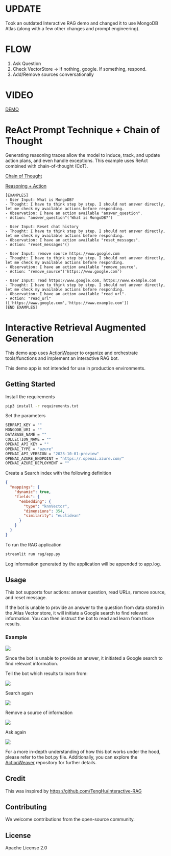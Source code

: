 # UPDATE

Took an outdated Interactive RAG demo and changed it to use MongoDB Atlas (along with a few other changes and prompt engineering).

# FLOW
1. Ask Question
2. Check VectorStore -> If nothing, google. If something, respond.
3. Add/Remove sources conversationally

# VIDEO

[DEMO](https://apollo-fv-mneqk.mongodbstitch.com/INTERACTIVE-RAG.mp4)

# ReAct Prompt Technique + Chain of Thought
Generating reasoning traces allow the model to induce, track, and update action plans, and even handle exceptions.
This example uses ReAct combined with chain-of-thought (CoT).

[Chain of Thought](https://www.promptingguide.ai/techniques/cot)

[Reasoning + Action](https://www.promptingguide.ai/techniques/react)

```
[EXAMPLES]
- User Input: What is MongoDB?
- Thought: I have to think step by step. I should not answer directly, let me check my available actions before responding.
- Observation: I have an action available "answer_question".
- Action: "answer_question"('What is MongoDB?')

- User Input: Reset chat history
- Thought: I have to think step by step. I should not answer directly, let me check my available actions before responding.
- Observation: I have an action available "reset_messages".
- Action: "reset_messages"()

- User Input: remove source https://www.google.com
- Thought: I have to think step by step. I should not answer directly, let me check my available actions before responding.
- Observation: I have an action available "remove_source".
- Action: "remove_source"('https://www.google.com')

- User Input: read https://www.google.com, https://www.example.com
- Thought: I have to think step by step. I should not answer directly, let me check my available actions before responding.
- Observation: I have an action available "read_url".
- Action: "read_url"(['https://www.google.com','https://www.example.com'])
[END EXAMPLES]
```

# Interactive Retrieval Augmented Generation

This demo app uses [ActionWeaver](https://github.com/TengHu/ActionWeaver/tree/main) to organize and orchestrate tools/functions and implement an interactive RAG bot.

This demo app is not intended for use in production environments.

## Getting Started

Install the requirements
```bash
pip3 install -r requirements.txt
```
Set the parameters
```bash 
SERPAPI_KEY = ""
MONGODB_URI = "" 
DATABASE_NAME = ""
COLLECTION_NAME = ""
OPENAI_API_KEY = ""
OPENAI_TYPE = "azure"
OPENAI_API_VERSION = "2023-10-01-preview"
OPENAI_AZURE_ENDPOINT = "https://.openai.azure.com/"
OPENAI_AZURE_DEPLOYMENT = ""

```
Create a Search index with the following definition
```JSON
{
  "mappings": {
    "dynamic": true,
    "fields": {
      "embedding": {
        "type": "knnVector",
        "dimensions": 354,
        "similarity": "euclidean"
      }
    }
  }
}
```
To run the RAG application

```bash
streamlit run rag/app.py
```
Log information generated by the application will be appended to app.log.

## Usage
This bot supports four actions: answer question, read URLs, remove source, and reset message.

If the bot is unable to provide an answer to the question from data stored in the Atlas Vector store, it will initiate a Google search to find relevant information. You can then instruct the bot to read and learn from those results. 


### Example

![](./images/question.png)

Since the bot is unable to provide an answer, it initiated a Google search to find relevant information.

Tell the bot which results to learn from: 

![](./images/learn.png)

Search again

![](./images/answer.png)

Remove a source of information

![](./images/remove_source.png)

Ask again

![](./images/answer_refined.png)









For a more in-depth understanding of how this bot works under the hood, please refer to the bot.py file. 
Additionally, you can explore the [ActionWeaver](https://github.com/TengHu/ActionWeaver/tree/main) repository for further details.


## Credit
This was inspired by https://github.com/TengHu/Interactive-RAG


## Contributing
We welcome contributions from the open-source community.

## License
Apache License 2.0
